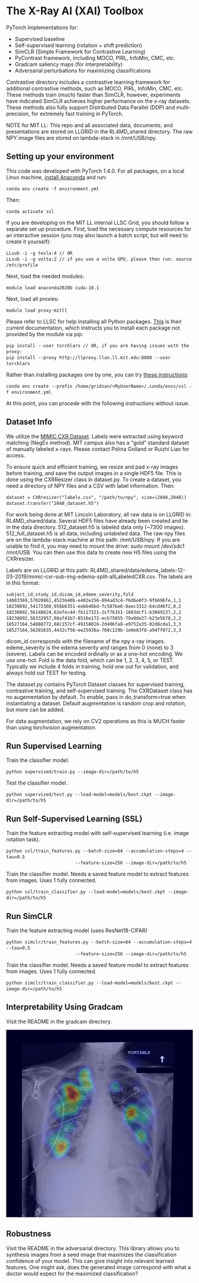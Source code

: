 # The X-Ray AI (XAI) Toolbox

PyTorch Implementations for:
 - Supervised baseline
 - Self-supervised learning (rotation + shift prediction)
 - SimCLR (Simple Framework for Contrastive Learning)
 - PyContrast framework, including MOCO, PIRL, InfoMin, CMC, etc.
 - Gradcam saliency maps (for interpretability)
 - Adversarial perturbations for maximizing classifications

Contrastive directory includes a contrastive learning framework for additional contrastive methods, such as MOCO, PIRL, InfoMin, CMC, etc. These methods train (much) faster than SimCLR, however, experiments have indicated SimCLR achieves higher performance on the x-ray datasets.  These methods also fully support Distributed Data Parallel (DDP) and multi-precision, for extremely fast training in PyTorch.

NOTE for MIT LL: This repo and all associated data, documents, and presentations are stored on LLGRID in the RL4MD\_shared directory. The raw NPY image files are stored on lambda-stack in /mnt/USB/npy.

## Setting up your environment
This code was developed with PyTorch 1.4.0. For all packages, on a local Linux machine, [install Anaconda](https://docs.anaconda.com/anaconda/install/linux/) and run:

	conda env create -f environment.yml

Then:

	conda activate ssl

If you are developing on the MIT LL internal LLSC Grid, you should follow a separate set up procedure. First, load the necessary compute resources for an interactive session (you may also launch a batch script, but will need to create it yourself):

	LLsub -i -g tesla:4 // OR
	LLsub -i -g volta:2 // if you use a volta GPU, please then run: source /etc/profile
	
Next, load the needed modules:

	module load anaconda2020b cuda-10.1
	
Next, load all proxies:

	module load proxy-mitll

Please refer to LLSC for help installing all Python packages. [This](https://lldrpl1prod.llan.ll.mit.edu/llsc/installing-python-packages) is their current documentation, which instructs you to install each package not provided by the module via pip:

	pip install --user torchlars // OR, if you are having issues with the proxy:
	pip install --proxy http://llproxy.llan.ll.mit.edu:8080 --user torchlars
	
Rather than installing packages one by one, you can try [these instructions](https://lldrpl1prod.llan.ll.mit.edu/llsc/installing-python-packages):

	conda env create --prefix /home/gridsan/<MyUserName>/.conda/envs/ssl -f environment.yml
	
At this point, you can procede with the following instructions without issue.

## Dataset Info
We utilize the [MIMIC CXR Dataset](https://physionet.org/content/mimic-cxr/2.0.0/). Labels were extracted using keyword matching (NegEx method). MIT campus also has a "gold" standard dataset of manually labeled x-rays. Please contact Polina Golland or Ruizhi Liao for access.

To ensure quick and efficient training, we resize and pad x-ray images before training, and save the output images in a single HDF5 file. This is done using the CXRResizer class in dataset.py. To create a dataset, you need a directory of NPY files and a CSV with label information. Then:

	dataset = CXRresizer("labels.csv", "/path/to/npy", size=(2048,2048))
	dataset.transfer("2048_dataset.h5")

For work being done at MIT Lincoln Laboratory, all raw data is on LLGRID in: RL4MD_shared/data. Several HDF5 files have already been created and lie in the data directory. 512_dataset.h5 is labeled data only (~7300 images). 512_full_dataset.h5 is all data, including unlabeled data. The raw npy files are on the lambda-stack machine at this path: /mnt/USB/npy. If you are unable to find it, you may need to mount the drive: sudo mount /dev/sdc1 /mnt/USB. You can then use this data to create new H5 files using the CXRresizer.

Labels are on LLGRID at this path: RL4MD_shared/data/edema_labels-12-03-2019/mimic-cxr-sub-img-edema-split-allLabeledCXR.csv. The labels are in this format:

	subject_id,study_id,dicom_id,edeme_severity,fold
	14003369,57020861,4523640b-e402e256-094ad3c4-f6d6e0f3-9fb696fe,1,1
	18230892,54172360,956b6351-eeb640bd-fc587be6-0aec3312-64cd46f2,0,2
	18230892,56148624,62efec44-fb117321-2cf76351-1803dcf1-b3049137,2,2
	18230892,56332957,08af41b7-8516e172-ecb75055-79a9de27-b23e5670,2,2
	18527164,54888772,68c157cf-49158016-2d406fa8-e9752a35-02d8cda1,3,3
	18527164,56201635,4432cf56-ee25936a-768c129b-1e0e83f8-a94ff072,3,3

dicom_id corresponds with the filename of the npy x-ray images. edeme_severity is the edema severity and ranges from 0 (none) to 3 (severe). Labels can be encoded ordinally or as a one-hot encoding. We use one-hot. Fold is the data fold, which can be 1, 2, 3, 4, 5, or TEST. Typically we include 4 folds in training, hold one out for validation, and always hold out TEST for testing.

The dataset.py contains PyTorch Dataset classes for supervised training, contrastive training, and self-supervised training. The CXRDataset class has no augementation by default. To enable, pass in do_transform=true when instantiating a dataset. Default augmentation is random crop and rotation, but more can be added.

For data augmentation, we rely on CV2 operations as this is MUCH faster than using torchvision augmentation.

## Run Supervised Learning
Train the classifier model.

    python supervised/train.py --image-dir=/path/to/h5

Test the classifier model.

    python supervised/test.py --load-model=models/best.ckpt --image-dir=/path/to/h5

## Run Self-Supervised Learning (SSL)
Train the feature extracting model with self-supervised learning (i.e. image rotation task).

    python ssl/train_features.py --batch-size=64 --accumulation-steps=4 --tau=0.5 
                              --feature-size=256 --image-dir=/path/to/h5
    
Train the classifier model. Needs a saved feature model to extract features from images. Uses 1 fully connected.

    python ssl/train_classifier.py --load-model=models/best.ckpt --image-dir=/path/to/h5

## Run SimCLR
Train the feature extracting model (uses ResNet18-CIFAR)

    python simclr/train_features.py --batch-size=64 --accumulation-steps=4 --tau=0.5 
                              --feature-size=256 --image-dir=/path/to/h5
    
Train the classifier model. Needs a saved feature model to extract features from images. Uses 1 fully connected.

    python simclr/train_classifier.py --load-model=models/best.ckpt --image-dir=/path/to/h5

## Interpretability Using Gradcam
Visit the README in the gradcam directory.

![Example gradcam image for SimCLR model](https://github.com/tzofi/xray-ai/blob/master/gradcam/contrastive_learning_gradcam.png)

## Robustness
Visit the README in the adversarial directory. This library allows you to synthesis images from a seed image that maximizes the classification confidence of your model. This can give insight into relevant learned features. One might ask, does the generated image correspond with what a doctor would expect for the maximized classification?
